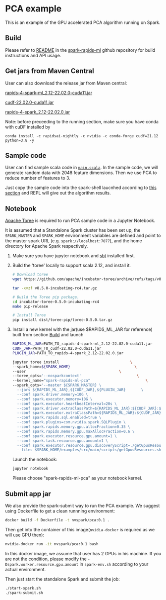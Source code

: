 # PCA example

This is an example of the GPU accelerated PCA algorithm running on Spark.

## Build

Please refer to [README](https://github.com/NVIDIA/spark-rapids-ml#readme) in the [spark-rapids-ml](https://github.com/NVIDIA/spark-rapids-ml) github repository for build instructions and API usage.

## Get jars from Maven Central

User can also download the release jar from Maven central:

[rapids-4-spark-ml_2.12-22.02.0-cuda11.jar](https://repo1.maven.org/maven2/com/nvidia/rapids-4-spark-ml_2.12/22.02.0/rapids-4-spark-ml_2.12-22.02.0-cuda11.jar)

[cudf-22.02.0-cuda11.jar](https://repo1.maven.org/maven2/ai/rapids/cudf/22.02.0/cudf-22.02.0-cuda11.jar)

[rapids-4-spark_2.12-22.02.0.jar](https://repo1.maven.org/maven2/com/nvidia/rapids-4-spark_2.12/22.02.0/rapids-4-spark_2.12-22.02.0.jar)

Note: before preceeding to the running section, make sure you have conda with cuDF installed by
```
conda install -c rapidsai-nightly -c nvidia -c conda-forge cudf=21.12 python=3.8 -y
```

## Sample code

User can find sample scala code in [`main.scala`](./main.scala). In the sample code, we will generate random data with 2048 feature dimensions. Then we use PCA to reduce number of features to 3.

Just copy the sample code into the spark-shell laucnhed according to [this section](https://github.com/NVIDIA/spark-rapids-ml#how-to-use) and REPL will give out the algorithm results.

## Notebook

[Apache Toree](https://toree.apache.org/) is required to run PCA sample code in a Jupyter Notebook. 

It is assumed that a Standalone Spark cluster has been set up, the `SPARK_MASTER` and `SPARK_HOME` environment variables are defined and point to the master spark URL (e.g. `spark://localhost:7077`), and the home directory for Apache Spark respectively.

1. Make sure you have jupyter notebook and [sbt](https://www.scala-sbt.org/1.x/docs/Installing-sbt-on-Linux.html) installed first.
2. Build the 'toree' locally to support scala 2.12, and install it.

    ``` bash
    # Download toree
    wget https://github.com/apache/incubator-toree/archive/refs/tags/v0.5.0-incubating-rc4.tar.gz

    tar -xvzf v0.5.0-incubating-rc4.tar.gz

    # Build the Toree pip package.
    cd incubator-toree-0.5.0-incubating-rc4
    make pip-release

    # Install Toree
    pip install dist/toree-pip/toree-0.5.0.tar.gz
    ```

3. Install a new kernel with the jar(use $RAPIDS_ML_JAR for reference) built from section [Build](#build) and launch

    ``` bash
    RAPIDS_ML_JAR=PATH_TO_rapids-4-spark-ml_2.12-22.02.0-cuda11.jar
    CUDF_JAR=PATH_TO_cudf-22.02.0-cuda11.jar
    PLUGIN_JAR=PATH_TO_rapids-4-spark_2.12-22.02.0.jar

    jupyter toree install                                \
    --spark_home=${SPARK_HOME}                             \
    --user                                          \
    --toree_opts='--nosparkcontext'                         \
    --kernel_name="spark-rapids-ml-pca"                         \
    --spark_opts='--master ${SPARK_MASTER} \
      --jars ${RAPIDS_ML_JAR},${CUDF_JAR},${PLUGIN_JAR}       \
      --conf spark.driver.memory=10G \
      --conf spark.executor.memory=10G \
      --conf spark.executor.heartbeatInterval=20s \
      --conf spark.driver.extraClassPath=${RAPIDS_ML_JAR}:${CUDF_JAR}:${PLUGIN_JAR} \
      --conf spark.executor.extraClassPath=${RAPIDS_ML_JAR}:${CUDF_JAR}:${PLUGIN_JAR} \
      --conf spark.rapids.sql.enabled=true \
      --conf spark.plugins=com.nvidia.spark.SQLPlugin \
      --conf spark.rapids.memory.gpu.allocFraction=0.35 \
      --conf spark.rapids.memory.gpu.maxAllocFraction=0.6 \
      --conf spark.executor.resource.gpu.amount=1 \
      --conf spark.task.resource.gpu.amount=1 \
      --conf spark.executor.resource.gpu.discoveryScript=./getGpusResources.sh \
      --files $SPARK_HOME/examples/src/main/scripts/getGpusResources.sh'
    ```

    Launch the notebook:

    ``` bash
    jupyter notebook
    ```

    Please choose "spark-rapids-ml-pca" as your notebook kernel.



## Submit app jar

We also provide the spark-submit way to run the PCA example. We suggest using Dockerfile to get a clean runnning environment:

```bash
docker build -f Dockerfile -t nvspark/pca:0.1 .
```
Then get into the container of this image(`nvidia-docker` is required as we will use GPU then):
```bash
nvidia-docker run -it nvspark/pca:0.1 bash
```

In this docker image, we assume that user has 2 GPUs in his machine. If you are not the condition, please modify the `-Dspark.worker.resource.gpu.amount` in `spark-env.sh` according to your actual environment.

Then just start the standalone Spark and submit the job:
``` bash
./start-spark.sh
./spark-submit.sh
```
